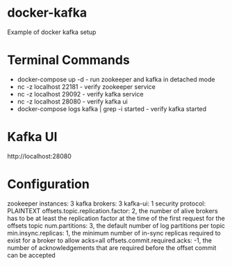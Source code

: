 # docker-kafka
Example of docker kafka setup

# Terminal Commands
* docker-compose up -d - run zookeeper and kafka in detached mode
* nc -z localhost 22181 - verify zookeeper service
* nc -z localhost 29092 - verify kafka service
* nc -z localhost 28080 - verify kafka ui
* docker-compose logs kafka | grep -i started - verify kafka started

# Kafka UI
http://localhost:28080

# Configuration
zookeeper instances: 3
kafka brokers: 3
kafka-ui: 1
security protocol: PLAINTEXT
offsets.topic.replication.factor: 2, the number of alive brokers has to be at least the replication factor at the time of the first request for the offsets topic
num.partitions: 3, the default number of log partitions per topic
min.insync.replicas: 1, the minimum number of in-sync replicas required to exist for a broker to allow acks=all
offsets.commit.required.acks: -1, the number of acknowledgements that are required before the offset commit can be accepted
